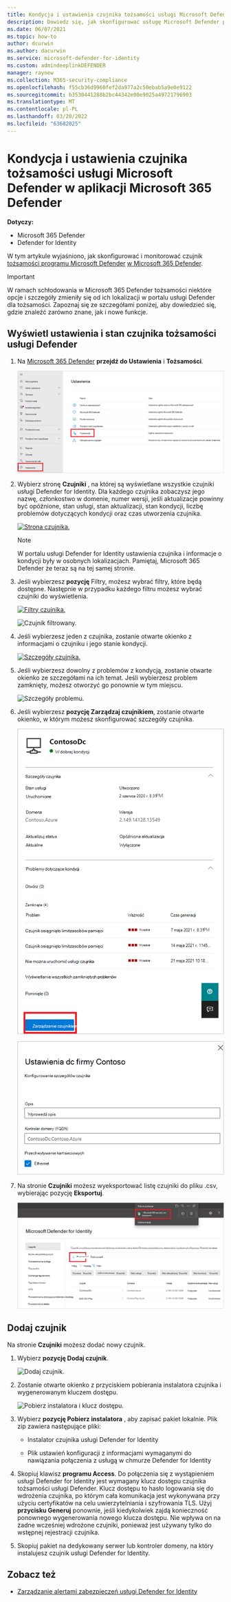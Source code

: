 ```yaml
---
title: Kondycja i ustawienia czujnika tożsamości usługi Microsoft Defender w aplikacji Microsoft 365 Defender
description: Dowiedz się, jak skonfigurować usługę Microsoft Defender pod jej czujnikami tożsamości i monitorować ich stan Microsoft 365 Defender
ms.date: 06/07/2021
ms.topic: how-to
author: dcurwin
ms.author: dacurwin
ms.service: microsoft-defender-for-identity
ms.custom: admindeeplinkDEFENDER
manager: raynew
ms.collection: M365-security-compliance
ms.openlocfilehash: f55cb36d9960fef2da977a2c50ebab5a9e0e9122
ms.sourcegitcommit: b3530441288b2bc44342e00e9025a49721796903
ms.translationtype: MT
ms.contentlocale: pl-PL
ms.lasthandoff: 03/20/2022
ms.locfileid: "63682025"
---
```

# <a name="microsoft-defender-for-identity-sensor-health-and-settings-in-microsoft-365-defender"></a>Kondycja i ustawienia czujnika tożsamości usługi Microsoft Defender w aplikacji Microsoft 365 Defender

**Dotyczy:**

- Microsoft 365 Defender
- Defender for Identity

W tym artykule wyjaśniono, jak skonfigurować i monitorować czujnik [tożsamości programu Microsoft Defender](/defender-for-identity) [w Microsoft 365 Defender](/microsoft-365/security/defender/overview-security-center).

>[!IMPORTANT]
>W ramach schłodowania w Microsoft 365 Defender tożsamości niektóre opcje i szczegóły zmieniły się od ich lokalizacji w portalu usługi Defender dla tożsamości. Zapoznaj się ze szczegółami poniżej, aby dowiedzieć się, gdzie znaleźć zarówno znane, jak i nowe funkcje.

## <a name="view-defender-for-identity-sensor-settings-and-status"></a>Wyświetl ustawienia i stan czujnika tożsamości usługi Defender

1. Na <a href="https://go.microsoft.com/fwlink/p/?linkid=2077139" target="_blank">Microsoft 365 Defender</a> **przejdź do Ustawienia** i **Tożsamości**.

    ![Przejdź do Ustawienia, a następnie do identities.](../../media/defender-identity/settings-identities.png)

1. Wybierz stronę **Czujniki** , na której są wyświetlane wszystkie czujniki usługi Defender for Identity. Dla każdego czujnika zobaczysz jego nazwę, członkostwo w domenie, numer wersji, jeśli aktualizacje powinny być opóźnione, stan usługi, stan aktualizacji, stan kondycji, liczbę problemów dotyczących kondycji oraz czas utworzenia czujnika.

    [![Strona czujnika.](../../media/defender-identity/sensor-page.png)](../../media/defender-identity/sensor-page.png#lightbox)

    >[!NOTE]
    >W portalu usługi Defender for Identity ustawienia czujnika i informacje o kondycji były w osobnych lokalizacjach. Pamiętaj, Microsoft 365 Defender że teraz są na tej samej stronie.

1. Jeśli wybierzesz **pozycję** Filtry, możesz wybrać filtry, które będą dostępne. Następnie w przypadku każdego filtru możesz wybrać czujniki do wyświetlenia.

    [![Filtry czujnika.](../../media/defender-identity/sensor-filters.png)](../../media/defender-identity/sensor-filters.png#lightbox)

    ![Czujnik filtrowany.](../../media/defender-identity/filtered-sensor.png)

1. Jeśli wybierzesz jeden z czujnika, zostanie otwarte okienko z informacjami o czujniku i jego stanie kondycji.

    [![Szczegóły czujnika.](../../media/defender-identity/sensor-details.png)](../../media/defender-identity/sensor-details.png#lightbox)

1. Jeśli wybierzesz dowolny z problemów z kondycją, zostanie otwarte okienko ze szczegółami na ich temat. Jeśli wybierzesz problem zamknięty, możesz otworzyć go ponownie w tym miejscu.

    ![Szczegóły problemu.](../../media/defender-identity/issue-details.png)

1. Jeśli wybierzesz **pozycję Zarządzaj czujnikiem**, zostanie otwarte okienko, w którym możesz skonfigurować szczegóły czujnika.

    ![Zarządzaj czujnikem.](../../media/defender-identity/manage-sensor.png)

    ![Skonfiguruj szczegóły czujnika.](../../media/defender-identity/configure-sensor-details.png)

1. Na stronie **Czujniki** możesz wyeksportować listę czujniki do pliku .csv, wybierając pozycję **Eksportuj**.

    ![Eksportuj listę czujnika.](../../media/defender-identity/export-sensors.png)

## <a name="add-a-sensor"></a>Dodaj czujnik

Na stronie **Czujniki** możesz dodać nowy czujnik.

1. Wybierz **pozycję Dodaj czujnik**.

    ![Dodaj czujnik.](../../media/defender-identity/add-sensor.png)

1. Zostanie otwarte okienko z przyciskiem pobierania instalatora czujnika i wygenerowanym kluczem dostępu.

    ![Pobierz instalatora i klucz dostępu.](../../media/defender-identity/installer-access-key.png)

1. Wybierz **pozycję Pobierz instalatora** , aby zapisać pakiet lokalnie. Plik zip zawiera następujące pliki:

    - Instalator czujnika usługi Defender for Identity

    - Plik ustawień konfiguracji z informacjami wymaganymi do nawiązania połączenia z usługą w chmurze Defender for Identity

1. Skopiuj klawisz **programu Access**. Do połączenia się z wystąpieniem usługi Defender for Identity jest wymagany klucz dostępu czujnika tożsamości usługi Defender. Klucz dostępu to hasło logowania się do wdrożenia czujnika, po którym cała komunikacja jest wykonywana przy użyciu certyfikatów na celu uwierzytelniania i szyfrowania TLS. Użyj **przycisku Generuj** ponownie, jeśli kiedykolwiek zajdą konieczność ponownego wygenerowania nowego klucza dostępu. Nie wpływa on na żadne wcześniej wdrożone czujniki, ponieważ jest używany tylko do wstępnej rejestracji czujnika.

1. Skopiuj pakiet na dedykowany serwer lub kontroler domeny, na który instalujesz czujnik usługi Defender for Identity.

## <a name="see-also"></a>Zobacz też

- [Zarządzanie alertami zabezpieczeń usługi Defender for Identity](manage-security-alerts.md)
